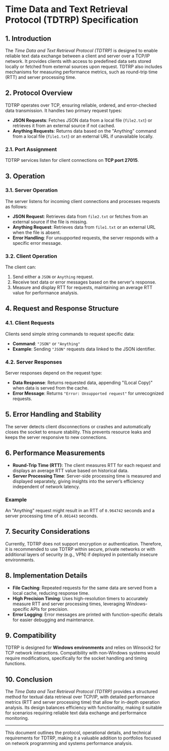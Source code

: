 # Time Data and Text Retrieval Protocol (TDTRP) Specification

## 1. Introduction
The *Time Data and Text Retrieval Protocol (TDTRP)* is designed to enable reliable text data exchange between a client and server over a TCP/IP network. It provides clients with access to predefined data sets stored locally or fetched from external sources upon request. TDTRP also includes mechanisms for measuring performance metrics, such as round-trip time (RTT) and server processing time.

## 2. Protocol Overview
TDTRP operates over TCP, ensuring reliable, ordered, and error-checked data transmission. It handles two primary request types:
- **JSON Requests**: Fetches JSON data from a local file (`file2.txt`) or retrieves it from an external source if not cached.
- **Anything Requests**: Returns data based on the "Anything" command from a local file (`file1.txt`) or an external URL if unavailable locally.

### 2.1. Port Assignment
TDTRP services listen for client connections on **TCP port 27015**.

## 3. Operation

### 3.1. Server Operation
The server listens for incoming client connections and processes requests as follows:
- **JSON Request**: Retrieves data from `file2.txt` or fetches from an external source if the file is missing.
- **Anything Request**: Retrieves data from `file1.txt` or an external URL when the file is absent.
- **Error Handling**: For unsupported requests, the server responds with a specific error message.

### 3.2. Client Operation
The client can:
1. Send either a `JSON` or `Anything` request.
2. Receive text data or error messages based on the server's response.
3. Measure and display RTT for requests, maintaining an average RTT value for performance analysis.

## 4. Request and Response Structure

### 4.1. Client Requests
Clients send simple string commands to request specific data:
- **Command**: `"JSON"` or `"Anything"`
- **Example**: Sending `"JSON"` requests data linked to the JSON identifier.

### 4.2. Server Responses
Server responses depend on the request type:
- **Data Response**: Returns requested data, appending "(Local Copy)" when data is served from the cache.
- **Error Message**: Returns `"Error: Unsupported request"` for unrecognized requests.

## 5. Error Handling and Stability
The server detects client disconnections or crashes and automatically closes the socket to ensure stability. This prevents resource leaks and keeps the server responsive to new connections.

## 6. Performance Measurements

- **Round-Trip Time (RTT)**: The client measures RTT for each request and displays an average RTT value based on historical data.
- **Server Processing Time**: Server-side processing time is measured and displayed separately, giving insights into the server’s efficiency independent of network latency.
  
### Example
An "Anything" request might result in an RTT of `0.964742` seconds and a server processing time of `0.001443` seconds.

## 7. Security Considerations
Currently, TDTRP does not support encryption or authentication. Therefore, it is recommended to use TDTRP within secure, private networks or with additional layers of security (e.g., VPN) if deployed in potentially insecure environments.

## 8. Implementation Details

- **File Caching**: Repeated requests for the same data are served from a local cache, reducing response time.
- **High Precision Timing**: Uses high-resolution timers to accurately measure RTT and server processing times, leveraging Windows-specific APIs for precision.
- **Error Logging**: Error messages are printed with function-specific details for easier debugging and maintenance.

## 9. Compatibility
TDTRP is designed for **Windows environments** and relies on Winsock2 for TCP network interactions. Compatibility with non-Windows systems would require modifications, specifically for the socket handling and timing functions.

## 10. Conclusion
The *Time Data and Text Retrieval Protocol (TDTRP)* provides a structured method for textual data retrieval over TCP/IP, with detailed performance metrics (RTT and server processing time) that allow for in-depth operation analysis. Its design balances efficiency with functionality, making it suitable for scenarios requiring reliable text data exchange and performance monitoring.

---

This document outlines the protocol, operational details, and technical requirements for TDTRP, making it a valuable addition to portfolios focused on network programming and systems performance analysis.
